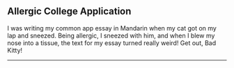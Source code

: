 Allergic College Application
-------------------------------------------

I was writing my common app essay in Mandarin when my cat got on my lap and sneezed. Being allergic, I sneezed with him, and when I blew my nose into a tissue, the text for my essay turned really weird! Get out, Bad Kitty!

-------------------------------------------